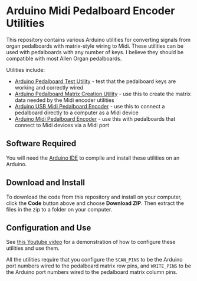# Arduino Midi Pedalboard Encoder Utilities

This repository contains various Arduino utilities for converting signals from organ pedalboards 
with matrix-style wiring to Midi. These utilities can be used with pedalboards with any number
of keys. I believe they should be compatible with most Allen Organ pedalboards.

Utilities include:

- [Arduino Pedalboard Test Utility](pedalboard-test) - test that the pedalboard keys are working and correctly wired
- [Arduino Pedalboard Matrix Creation Utility](creatematrix) - use this to create the matrix data needed by the Midi encoder utilities
- [Arduino USB Midi Pedalboard Encoder](pedalboard-usb) - use this to connect a pedalboard directly to a computer as a Midi device
- [Arduino Midi Pedalboard Encoder](pedalboard-midi-din) - use this with pedalboards that connect to Midi devices via a Midi port

## Software Required

You will need the [Arduino IDE](https://www.arduino.cc/en/software) to compile and install these utilities on an Arduino.

## Download and Install

To download the code from this repository and install on your computer, click the **Code** button above and
choose **Download ZIP**. Then extract the files in the zip to a folder on your computer.

## Configuration and Use

See [this Youtube video](https://youtu.be/6U5MkY6Ryuw?si=TP5r8--o-r2-0z49) for a demonstration of how to configure these utilities and use them.

All the utilities require that you configure the `SCAN_PINS` to be the Arduino port numbers
wired to the pedalboard matrix row pins, and `WRITE_PINS` to be the
Arduino port numbers wired to the pedalboard matrix column pins.
